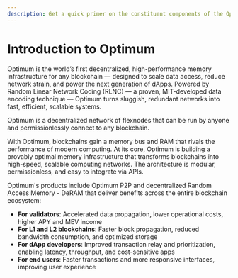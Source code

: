 ```yaml
---
description: Get a quick primer on the constituent components of the Optimum protocol.
---
```


# Introduction to Optimum

Optimum is the world’s first decentralized, high-performance memory infrastructure
for any blockchain — designed to scale data access, reduce network strain, and
power the next generation of dApps. Powered by Random Linear Network Coding (RLNC)
— a proven, MIT-developed data encoding technique — Optimum turns sluggish,
redundant networks into fast, efficient, scalable systems.

Optimum is a decentralized network of flexnodes that can be run by anyone and
permissionlessly connect to any blockchain.

With Optimum, blockchains gain a memory bus and RAM that rivals the performance
of modern computing. At its core, Optimum is building a provably optimal memory
infrastructure that transforms blockchains into high-speed, scalable computing
networks. The architecture is modular, permissionless, and easy to integrate via
APIs.

Optimum's products include Optimum P2P and decentralized Random Access Memory -
DeRAM that deliver benefits across the entire blockchain ecosystem:

* **For validators**: Accelerated data propagation, lower operational costs,
  higher APY and MEV income
* **For L1 and L2 blockchains**: Faster block propagation, reduced bandwidth
  consumption, and optimized storage
* **For dApp developers**: Improved transaction relay and prioritization,
  enabling latency, throughput, and cost-sensitive apps
* **For end users**: Faster transactions and more responsive interfaces, improving
  user experience
